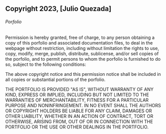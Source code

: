 ## Copyright 2023, [Julio Quezada]

###### Porfolio

Permission is hereby granted, free of charge, to any person obtaining a copy of this porfolio and associated documentation files, to deal in the webpage without restriction, including without limitation the rights to use, copy, modify, merge, publish, distribute, sublicense, and/or sell copies of the porfolio, and to permit persons to whom the porfolio is furnished to do so, subject to the following conditions:

The above copyright notice and this permission notice shall be included in all copies or substantial portions of the porfolio.

THE PORTFOLIO IS PROVIDED "AS IS", WITHOUT WARRANTY OF ANY KIND, EXPRESS OR IMPLIED, INCLUDING BUT NOT LIMITED TO THE WARRANTIES OF MERCHANTABILITY, FITNESS FOR A PARTICULAR PURPOSE AND NONINFRINGEMENT. IN NO EVENT SHALL THE AUTHORS OR COPYRIGHT HOLDERS BE LIABLE FOR ANY CLAIM, DAMAGES OR OTHER LIABILITY, WHETHER IN AN ACTION OF CONTRACT, TORT OR OTHERWISE, ARISING FROM, OUT OF OR IN CONNECTION WITH THE PORTFOLIO OR THE USE OR OTHER DEALINGS IN THE PORTFOLIO.